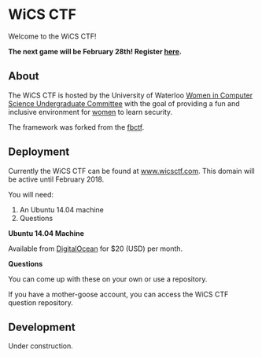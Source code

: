 # WiCS CTF
Welcome to the WiCS CTF!

**The next game will be February 28th! Register 
[here](https://www.eventbrite.com/e/security-and-networking-ctf-tickets-32010318725).**


## About 

The WiCS CTF is hosted by the University of Waterloo 
[Women in Computer Science Undergraduate Committee](wics.uwaterloo.ca) with the
goal of providing a fun and inclusive environment for 
[women](wics.uwaterloo.ca/faq) to learn security.

The framework was forked from the [fbctf](https://github.com/facebook/fbctf). 

## Deployment

Currently the WiCS CTF can be found at www.wicsctf.com. This domain will be 
active until February 2018.

You will need: 

1. An Ubuntu 14.04 machine
2. Questions 

**Ubuntu 14.04 Machine**

Available from [DigitalOcean](www.digitalocean.com) for $20 (USD) per month. 

**Questions**

You can come up with these on your own or use a repository.

If you have a mother-goose account, you can access the 
WiCS CTF question repository. 
 

## Development 

Under construction. 
